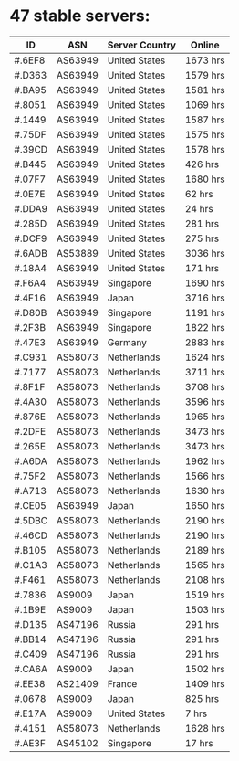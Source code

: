 # 47 stable servers:

| ID | ASN | Server Country | Online |
| ------ | ------ | ------ | ------ |
| #.6EF8 | AS63949 | United States | 1673 hrs |
| #.D363 | AS63949 | United States | 1579 hrs |
| #.BA95 | AS63949 | United States | 1581 hrs |
| #.8051 | AS63949 | United States | 1069 hrs |
| #.1449 | AS63949 | United States | 1587 hrs |
| #.75DF | AS63949 | United States | 1575 hrs |
| #.39CD | AS63949 | United States | 1578 hrs |
| #.B445 | AS63949 | United States | 426 hrs |
| #.07F7 | AS63949 | United States | 1680 hrs |
| #.0E7E | AS63949 | United States | 62 hrs |
| #.DDA9 | AS63949 | United States | 24 hrs |
| #.285D | AS63949 | United States | 281 hrs |
| #.DCF9 | AS63949 | United States | 275 hrs |
| #.6ADB | AS53889 | United States | 3036 hrs |
| #.18A4 | AS63949 | United States | 171 hrs |
| #.F6A4 | AS63949 | Singapore | 1690 hrs |
| #.4F16 | AS63949 | Japan | 3716 hrs |
| #.D80B | AS63949 | Singapore | 1191 hrs |
| #.2F3B | AS63949 | Singapore | 1822 hrs |
| #.47E3 | AS63949 | Germany | 2883 hrs |
| #.C931 | AS58073 | Netherlands | 1624 hrs |
| #.7177 | AS58073 | Netherlands | 3711 hrs |
| #.8F1F | AS58073 | Netherlands | 3708 hrs |
| #.4A30 | AS58073 | Netherlands | 3596 hrs |
| #.876E | AS58073 | Netherlands | 1965 hrs |
| #.2DFE | AS58073 | Netherlands | 3473 hrs |
| #.265E | AS58073 | Netherlands | 3473 hrs |
| #.A6DA | AS58073 | Netherlands | 1962 hrs |
| #.75F2 | AS58073 | Netherlands | 1566 hrs |
| #.A713 | AS58073 | Netherlands | 1630 hrs |
| #.CE05 | AS63949 | Japan | 1650 hrs |
| #.5DBC | AS58073 | Netherlands | 2190 hrs |
| #.46CD | AS58073 | Netherlands | 2190 hrs |
| #.B105 | AS58073 | Netherlands | 2189 hrs |
| #.C1A3 | AS58073 | Netherlands | 1565 hrs |
| #.F461 | AS58073 | Netherlands | 2108 hrs |
| #.7836 | AS9009 | Japan | 1519 hrs |
| #.1B9E | AS9009 | Japan | 1503 hrs |
| #.D135 | AS47196 | Russia | 291 hrs |
| #.BB14 | AS47196 | Russia | 291 hrs |
| #.C409 | AS47196 | Russia | 291 hrs |
| #.CA6A | AS9009 | Japan | 1502 hrs |
| #.EE38 | AS21409 | France | 1409 hrs |
| #.0678 | AS9009 | Japan | 825 hrs |
| #.E17A | AS9009 | United States | 7 hrs |
| #.4151 | AS58073 | Netherlands | 1628 hrs |
| #.AE3F | AS45102 | Singapore | 17 hrs |

